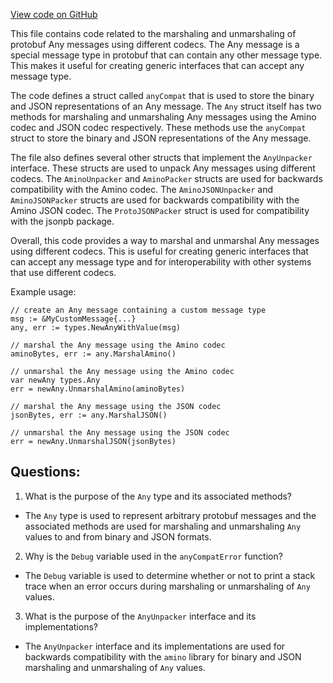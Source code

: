 [View code on GitHub](https://github.com/cosmos/cosmos-sdk.git/codec/types/compat.go)

This file contains code related to the marshaling and unmarshaling of protobuf Any messages using different codecs. The Any message is a special message type in protobuf that can contain any other message type. This makes it useful for creating generic interfaces that can accept any message type. 

The code defines a struct called `anyCompat` that is used to store the binary and JSON representations of an Any message. The `Any` struct itself has two methods for marshaling and unmarshaling Any messages using the Amino codec and JSON codec respectively. These methods use the `anyCompat` struct to store the binary and JSON representations of the Any message. 

The file also defines several other structs that implement the `AnyUnpacker` interface. These structs are used to unpack Any messages using different codecs. The `AminoUnpacker` and `AminoPacker` structs are used for backwards compatibility with the Amino codec. The `AminoJSONUnpacker` and `AminoJSONPacker` structs are used for backwards compatibility with the Amino JSON codec. The `ProtoJSONPacker` struct is used for compatibility with the jsonpb package. 

Overall, this code provides a way to marshal and unmarshal Any messages using different codecs. This is useful for creating generic interfaces that can accept any message type and for interoperability with other systems that use different codecs. 

Example usage:

```
// create an Any message containing a custom message type
msg := &MyCustomMessage{...}
any, err := types.NewAnyWithValue(msg)

// marshal the Any message using the Amino codec
aminoBytes, err := any.MarshalAmino()

// unmarshal the Any message using the Amino codec
var newAny types.Any
err = newAny.UnmarshalAmino(aminoBytes)

// marshal the Any message using the JSON codec
jsonBytes, err := any.MarshalJSON()

// unmarshal the Any message using the JSON codec
err = newAny.UnmarshalJSON(jsonBytes)
```
## Questions: 
 1. What is the purpose of the `Any` type and its associated methods?
- The `Any` type is used to represent arbitrary protobuf messages and the associated methods are used for marshaling and unmarshaling `Any` values to and from binary and JSON formats.
2. Why is the `Debug` variable used in the `anyCompatError` function?
- The `Debug` variable is used to determine whether or not to print a stack trace when an error occurs during marshaling or unmarshaling of `Any` values.
3. What is the purpose of the `AnyUnpacker` interface and its implementations?
- The `AnyUnpacker` interface and its implementations are used for backwards compatibility with the `amino` library for binary and JSON marshaling and unmarshaling of `Any` values.